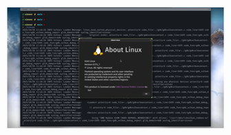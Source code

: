<img src="./Screenshot from 2025-10-30 11-48-31.png" alt="App Preview" style="max-width: 100%; height: auto; margin: 20px 0;" />
